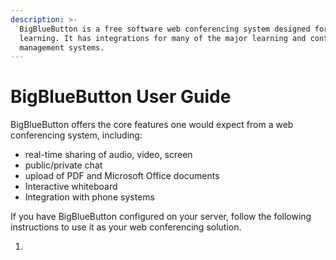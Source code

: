 ```yaml
---
description: >-
  BigBlueButton is a free software web conferencing system designed for online
  learning. It has integrations for many of the major learning and content
  management systems.
---
```


# BigBlueButton User Guide

BigBlueButton offers the core features one would expect from a web conferencing system, including:

* real-time sharing of audio, video, screen
* public/private chat
* upload of PDF and Microsoft Office documents
* Interactive whiteboard
* Integration with phone systems

If you have BigBlueButton configured on your server, follow the following instructions to use it as your web conferencing solution.

1. 
